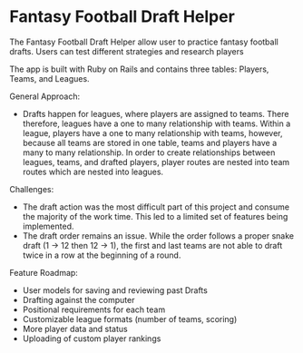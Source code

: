 # Fantasy Football Draft Helper

The Fantasy Football Draft Helper allow user to practice fantasy football drafts.
Users can test different strategies and research players

The app is built with Ruby on Rails and contains three tables: Players, Teams, and Leagues.

General Approach:
* Drafts happen for leagues, where players are assigned to teams.  There therefore, leagues have a one to many relationship with teams.
Within a league, players have a one to many relationship with teams, however, because all teams are stored in one table, teams and players have a many to many relationship.
In order to create relationships between leagues, teams, and drafted players, player routes are nested into team routes which are nested into leagues.

Challenges:
* The draft action was the most difficult part of this project and consume the majority of the work time.  This led to a limited set of features being implemented.
* The draft order remains an issue.  While the order follows a proper snake draft (1 -> 12 then 12 -> 1), the first and last teams are not able to draft twice in a row at the beginning of a round.

Feature Roadmap:
* User models for saving and reviewing past Drafts
* Drafting against the computer
* Positional requirements for each team
* Customizable league formats (number of teams, scoring)
* More player data and status
* Uploading of custom player rankings
